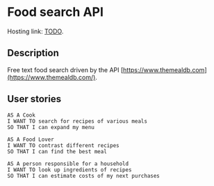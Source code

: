 # Food search API

Hosting link: [TODO](https://todo.link).

## Description

Free text food search driven by the API [https://www.themealdb.com](https://www.themealdb.com/).

## User stories

```
AS A Cook
I WANT TO search for recipes of various meals
SO THAT I can expand my menu

AS A Food Lover
I WANT TO contrast different recipes
SO THAT I can find the best meal

AS A person responsible for a household
I WANT TO look up ingredients of recipes
SO THAT I can estimate costs of my next purchases
```